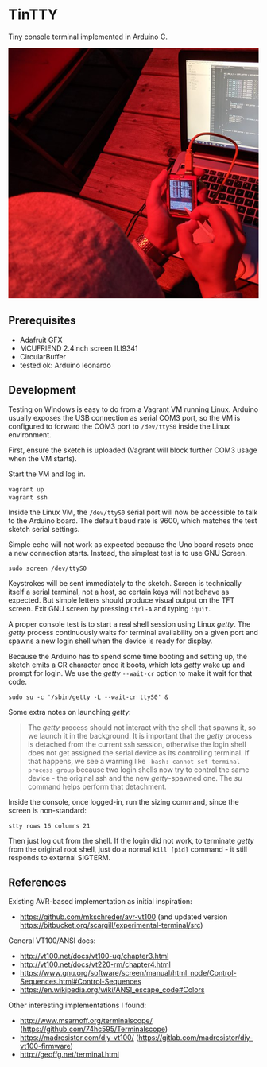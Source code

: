 # TinTTY

Tiny console terminal implemented in Arduino C.

![using the Arduino-based console with touchscreen stylus](tintty-v2-usage-preview.jpg)

## Prerequisites

- Adafruit GFX
- MCUFRIEND 2.4inch screen ILI9341 
- CircularBuffer
- tested ok: Arduino leonardo

## Development

Testing on Windows is easy to do from a Vagrant VM running Linux. Arduino usually exposes the USB connection as serial COM3 port, so the VM is configured to forward the COM3 port to `/dev/ttyS0` inside the Linux environment.

First, ensure the sketch is uploaded (Vagrant will block further COM3 usage when the VM starts).

Start the VM and log in.

```
vagrant up
vagrant ssh
```

Inside the Linux VM, the `/dev/ttyS0` serial port will now be accessible to talk to the Arduino board. The default baud rate is 9600, which matches the test sketch serial settings.

Simple echo will not work as expected because the Uno board resets once a new connection starts. Instead, the simplest test is to use GNU Screen.

```
sudo screen /dev/ttyS0
```

Keystrokes will be sent immediately to the sketch. Screen is technically itself a serial terminal, not a host, so certain keys will not behave as expected. But simple letters should produce visual output on the TFT screen. Exit GNU screen by pressing `Ctrl-A` and typing `:quit`.

A proper console test is to start a real shell session using Linux *getty*. The *getty* process continuously waits for terminal availability on a given port and spawns a new login shell when the device is ready for display.

Because the Arduino has to spend some time booting and setting up, the sketch emits a CR character once it boots, which lets *getty* wake up and prompt for login. We use the *getty* `--wait-cr` option to make it wait for that code.

```
sudo su -c '/sbin/getty -L --wait-cr ttyS0' &
```

Some extra notes on launching *getty*:

> The *getty* process should not interact with the shell that spawns it, so we launch it in the background. It is important that the *getty* process is detached from the current ssh session, otherwise the login shell does not get assigned the serial device as its controlling terminal. If that happens, we see a warning like `-bash: cannot set terminal process group` because two login shells now try to control the same device - the original ssh and the new *getty*-spawned one. The *su* command helps perform that detachment.

Inside the console, once logged-in, run the sizing command, since the screen is non-standard:

```
stty rows 16 columns 21
```

Then just log out from the shell. If the login did not work, to terminate *getty* from the original root shell, just do a normal `kill [pid]` command - it still responds to external SIGTERM.

## References

Existing AVR-based implementation as initial inspiration:

- https://github.com/mkschreder/avr-vt100 (and updated version https://bitbucket.org/scargill/experimental-terminal/src)

General VT100/ANSI docs:

- http://vt100.net/docs/vt100-ug/chapter3.html
- http://vt100.net/docs/vt220-rm/chapter4.html
- https://www.gnu.org/software/screen/manual/html_node/Control-Sequences.html#Control-Sequences
- https://en.wikipedia.org/wiki/ANSI_escape_code#Colors

Other interesting implementations I found:

- http://www.msarnoff.org/terminalscope/ (https://github.com/74hc595/Terminalscope)
- https://madresistor.com/diy-vt100/ (https://gitlab.com/madresistor/diy-vt100-firmware)
- http://geoffg.net/terminal.html
